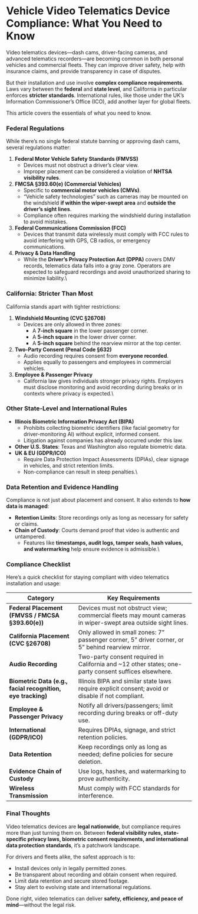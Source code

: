 # Vehicle Video Telematics Device Compliance: What You Need to Know

Video telematics devices—dash cams, driver-facing cameras, and advanced telematics recorders—are becoming common in both personal vehicles and commercial fleets. They can improve driver safety, help with insurance claims, and provide transparency in case of disputes.

But their installation and use involve **complex compliance requirements**. Laws vary between the **federal** and **state level**, and California in particular enforces **stricter standards**. International rules, like those under the UK’s Information Commissioner’s Office (ICO), add another layer for global fleets.

This article covers the essentials of what you need to know.

### **Federal Regulations** <a href="#nlepb9ou1661" id="nlepb9ou1661"></a>

While there’s no single federal statute banning or approving dash cams, several regulations matter:

1. **Federal Motor Vehicle Safety Standards (FMVSS)**
   * Devices must not obstruct a driver’s clear view.
   * Improper placement can be considered a violation of **NHTSA visibility rules**.
2. **FMCSA §393.60(e) (Commercial Vehicles)**
   * Specific to **commercial motor vehicles (CMVs)**.
   * “Vehicle safety technologies” such as cameras may be mounted on the windshield **if within the wiper-swept area** and **outside the driver’s sight lines**.
   * Compliance often requires marking the windshield during installation to avoid mistakes.
3. **Federal Communications Commission (FCC)**
   * Devices that transmit data wirelessly must comply with FCC rules to avoid interfering with GPS, CB radios, or emergency communications.
4. **Privacy & Data Handling**
   * While the **Driver’s Privacy Protection Act (DPPA)** covers DMV records, telematics data falls into a gray zone. Operators are expected to safeguard recordings and avoid unauthorized sharing to minimize liability.\


### **California: Stricter Than Most** <a href="#id-8ar37m4i9rst" id="id-8ar37m4i9rst"></a>

California stands apart with tighter restrictions:

1. **Windshield Mounting (CVC §26708)**
   * Devices are only allowed in three zones:
     * A **7-inch square** in the lower passenger corner.
     * A **5-inch square** in the lower driver corner.
     * A **5-inch square** behind the rearview mirror at the top center.
2. **Two-Party Consent (Penal Code §632)**
   * Audio recording requires consent from **everyone recorded**.
   * Applies equally to passengers and employees in commercial vehicles.
3. **Employee & Passenger Privacy**
   * California law gives individuals stronger privacy rights. Employers must disclose monitoring and avoid recording during breaks or in contexts where privacy is expected.\


### **Other State-Level and International Rules** <a href="#ejf73jttbz6b" id="ejf73jttbz6b"></a>

* **Illinois Biometric Information Privacy Act (BIPA)**
  * Prohibits collecting biometric identifiers (like facial geometry for driver-monitoring AI) without explicit, informed consent.
  * Litigation against companies has already occurred under this law.
* **Other U.S. States**: Texas and Washington also regulate biometric data.
* **UK & EU (GDPR/ICO)**
  * Require Data Protection Impact Assessments (DPIAs), clear signage in vehicles, and strict retention limits.
  * Non-compliance can result in steep penalties.\


### **Data Retention and Evidence Handling** <a href="#id-66jr4lse42ae" id="id-66jr4lse42ae"></a>

Compliance is not just about placement and consent. It also extends to **how data is managed**:

* **Retention Limits**: Store recordings only as long as necessary for safety or claims.
* **Chain of Custody**: Courts demand proof that video is authentic and untampered.
  * Features like **timestamps, audit logs, tamper seals, hash values, and watermarking** help ensure evidence is admissible.\


### **Compliance Checklist** <a href="#iks08ovt82wo" id="iks08ovt82wo"></a>

Here’s a quick checklist for staying compliant with video telematics installation and usage:

| **Category**                                                | **Key Requirements**                                                                                         |
| ----------------------------------------------------------- | ------------------------------------------------------------------------------------------------------------ |
| **Federal Placement (FMVSS / FMCSA §393.60(e))**            | Devices must not obstruct view; commercial fleets may mount cameras in wiper-swept area outside sight lines. |
| **California Placement (CVC §26708)**                       | Only allowed in small zones: 7” passenger corner, 5” driver corner, or 5” behind rearview mirror.            |
| **Audio Recording**                                         | Two-party consent required in California and \~12 other states; one-party consent suffices elsewhere.        |
| **Biometric Data (e.g., facial recognition, eye tracking)** | Illinois BIPA and similar state laws require explicit consent; avoid or disable if not compliant.            |
| **Employee & Passenger Privacy**                            | Notify all drivers/passengers; limit recording during breaks or off-duty use.                                |
| **International (GDPR/ICO)**                                | Requires DPIAs, signage, and strict retention policies.                                                      |
| **Data Retention**                                          | Keep recordings only as long as needed; define policies for secure deletion.                                 |
| **Evidence Chain of Custody**                               | Use logs, hashes, and watermarking to prove authenticity.                                                    |
| **Wireless Transmission**                                   | Must comply with FCC standards for interference.                                                             |

### **Final Thoughts** <a href="#id-11tsqlxtvvv8" id="id-11tsqlxtvvv8"></a>

Video telematics devices are **legal nationwide**, but compliance requires more than just turning them on. Between **federal visibility rules, state-specific privacy laws, biometric consent requirements, and international data protection standards**, it’s a patchwork landscape.

For drivers and fleets alike, the safest approach is to:

* Install devices only in legally permitted zones.
* Be transparent about recording and obtain consent when required.
* Limit data retention and secure stored footage.
* Stay alert to evolving state and international regulations.

Done right, video telematics can deliver **safety, efficiency, and peace of mind**—without the legal risk.
